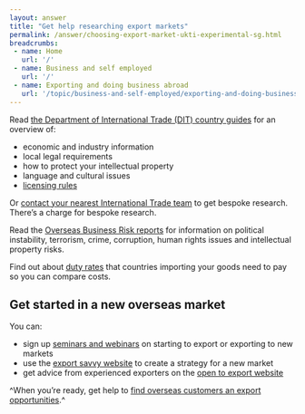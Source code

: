 ```yaml
---
layout: answer
title: "Get help researching export markets"
permalink: /answer/choosing-export-market-ukti-experimental-sg.html
breadcrumbs:
 - name: Home
   url: '/'
 - name: Business and self employed
   url: '/'
 - name: Exporting and doing business abroad
   url: '/topic/business-and-self-employed/exporting-and-doing-business-abroad.html'
---
```


Read [the Department of International Trade (DIT) country guides](https://www.gov.uk/government/collections/exporting-country-guides) for an overview of:

- economic and industry information
- local legal requirements
- how to protect your intellectual property
- language and cultural issues
- [licensing rules](http://madb.europa.eu/madb/datasetPreviewFormATpubli.htm?datacat_id=AT&from=publi)

Or [contact your nearest International Trade team](http://www.uktiofficefinder.ukti.gov.uk/contactSearch.html) to get bespoke research. There’s a charge for bespoke research.

Read the [Overseas Business Risk reports](https://www.gov.uk/government/collections/overseas-business-risk) for information on political instability, terrorism, crime, corruption, human rights issues and intellectual property risks. 

Find out about [duty rates](http://madb.europa.eu/madb/datasetPreviewFormIFpubli.htm?datacat_id=IF&from=publi) that countries importing your goods need to pay so you can compare costs.

## Get started in a new overseas market

You can:

- sign up [seminars and webinars](https://www.events.ukti.gov.uk) on starting to export or exporting to new markets
- use the [export savvy website](https://www.exportsavvy.co.uk/plan/create-your-plan) to create a strategy for a new market
- get advice from experienced exporters on the [open to export website](http://opentoexport.com/) 

^When you’re ready, get help to [find overseas customers an export opportunities](/start/find-overseas-business-opportunities-experimental-sg.html).^

